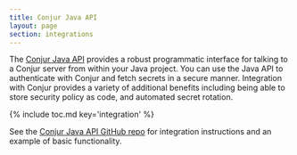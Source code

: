 ```yaml
---
title: Conjur Java API
layout: page
section: integrations
---
```


The [Conjur Java API](https://github.com/cyberark/conjur-api-java) provides a
robust programmatic interface for talking to a Conjur server from within your
Java project. You can use the Java API to authenticate with Conjur and fetch
secrets in a secure manner. Integration with Conjur provides a variety of
additional benefits including being able to store security policy as code, and automated secret rotation.

{% include toc.md key='integration' %}

See the [Conjur Java API GitHub repo](https://github.com/cyberark/conjur-api-java)
for integration instructions and an example of basic functionality.
